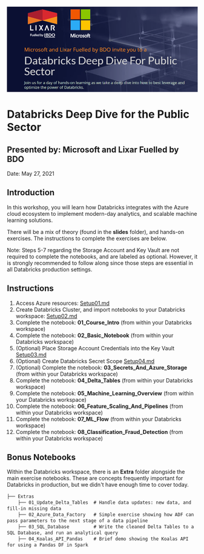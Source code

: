 <p align="center">
    <img src="images/welcome-banner.png"/>
</p>

# Databricks Deep Dive for the Public Sector
## Presented by: Microsoft and Lixar Fuelled by BDO

Date: May 27, 2021 

## Introduction

In this workshop, you will learn how Databricks integrates with the Azure cloud ecosystem to implement modern-day analytics, and scalable machine learning solutions. 

There will be a mix of theory (found in the **slides** folder), and hands-on exercises. The instructions to complete the exercises are below.

Note: Steps 5-7 regarding the Storage Account and Key Vault are not required to complete the notebooks, and are labeled as optional. However, it is strongly recommended to follow along since those steps are essential in all Databricks production settings.  

## Instructions

1. Access Azure resources: [Setup01.md](Setup01.md)
2. Create Databricks Cluster, and import notebooks to your Databricks workspace: [Setup02.md](Setup02.md)
3. Complete the notebook: **01_Course_Intro** (from within your Databricks workspace)
4. Complete the notebook: **02_Basic_Notebook** (from within your Databricks workspace)
5. (Optional) Place Storage Account Credentials into the Key Vault [Setup03.md](Setup03.md)
6. (Optional) Create Databricks Secret Scope [Setup04.md](Setup04.md)
7. (Optional) Complete the notebook: **03_Secrets_And_Azure_Storage** (from within your Databricks workspace)
8. Complete the notebook: **04_Delta_Tables** (from within your Databricks workspace)
9. Complete the notebook: **05_Machine_Learning_Overview** (from within your Databricks workspace)
10. Complete the notebook: **06_Feature_Scaling_And_Pipelines** (from within your Databricks workspace)
11. Complete the notebook: **07_ML_Flow** (from within your Databricks workspace)
12. Complete the notebook: **08_Classification_Fraud_Detection** (from within your Databricks workspace)

## Bonus Notebooks
Within the Databricks workspace, there is an **Extra** folder alongside the main exercise notebooks. These are concepts frequently important for Databricks in production, but we didn't have enough time to cover today.    

```
├── Extras
	├── 01_Update_Delta_Tables  # Handle data updates: new data, and fill-in missing data  
	├── 02_Azure_Data_Factory   # Simple exercise showing how ADF can pass parameters to the next stage of a data pipeline  
	├── 03_SQL_Database  	    # Write the cleaned Delta Tables to a SQL Database, and run an analytical query
	├── 04_Koalas_API_Pandas    # Brief demo showing the Koalas API for using a Pandas DF in Spark
```

